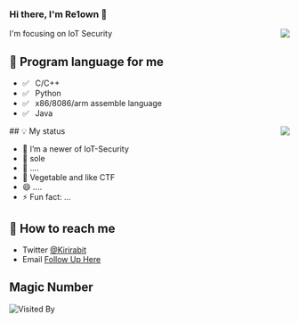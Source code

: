 ### Hi there, I'm Re1own 👋
<img align="right" src="https://github-readme-stats.vercel.app/api?username=Re1own&show_icons=true&icon_color=0366d6&text_color=24292e&bg_color=ffffff&hide_title=true" />

I'm focusing on IoT Security

## 💬 Program language for me

- ✅ ⁠ ⁢⁣⁡⁠ ⁢⁣⁡C/C++
- ✅ ⁠ ⁢⁣⁡⁠ ⁢⁣⁡Python
- ✅ ⁠ ⁢⁣⁡⁠ ⁢⁣⁡x86/8086/arm assemble language
- ✅ ⁠ ⁢⁣⁡⁠ ⁢⁣⁡Java

<img align="right" src="https://github-readme-stats.vercel.app/api/top-langs/?username=Re1own&layout=compact"/>
## 💡 My status

- 🌱 I’m a newer of IoT-Security
- 👯 sole
- 🤔 ....
- 💬 Vegetable and like CTF
- 😄 ....
- ⚡ Fun fact: ...


## 📮 How to reach me

- Twitter [@Kirirabit](https://twitter.com/Kirirabit)
- Email [Follow Up Here](mailto:re1own@qq.com)

## Magic Number

![Visited By](https://count.getloli.com/get/@Re1own?theme=gelbooru)
